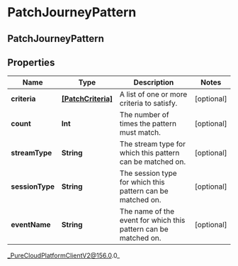 # PatchJourneyPattern

## PatchJourneyPattern

## Properties

|Name | Type | Description | Notes|
|------------ | ------------- | ------------- | -------------|
| **criteria** | [**[PatchCriteria]**](PatchCriteria) | A list of one or more criteria to satisfy. | [optional] |
| **count** | **Int** | The number of times the pattern must match. | [optional] |
| **streamType** | **String** | The stream type for which this pattern can be matched on. | [optional] |
| **sessionType** | **String** | The session type for which this pattern can be matched on. | [optional] |
| **eventName** | **String** | The name of the event for which this pattern can be matched on. | [optional] |



_PureCloudPlatformClientV2@156.0.0_
